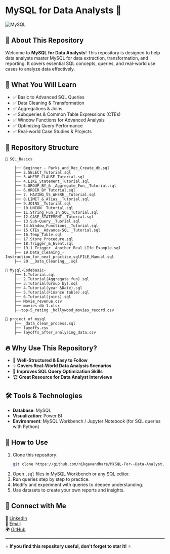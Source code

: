 # MySQL for Data Analysts 🚀

![MySQL](https://img.shields.io/badge/MySQL-Data%20Analysis-blue?style=for-the-badge&logo=mysql)

## 📌 About This Repository
Welcome to **MySQL for Data Analysts**! This repository is designed to help data analysts master MySQL for data extraction, transformation, and reporting. It covers essential SQL concepts, queries, and real-world use cases to analyze data effectively.

## 🎯 What You Will Learn
- ✅ Basic to Advanced SQL Queries
- ✅ Data Cleaning & Transformation
- ✅ Aggregations & Joins
- ✅ Subqueries & Common Table Expressions (CTEs)
- ✅ Window Functions for Advanced Analysis
- ✅ Optimizing Query Performance
- ✅ Real-world Case Studies & Projects

## 📂 Repository Structure
```
📁 SQL_Basics

    ├── Beginner - Parks_and_Rec_Create_db.sql
    ├── 2.SELECT_Tutorial.sql
    ├── 3.WHERE_CLAUSE_Tutorial.sql
    ├── 4.LIKE_Statement_Tutorial.sql
    ├── 5.GROUP_BY_& _Aggregate_Fun__Tutorial.sql  
    ├── 6.ORDER_BY_Tutorial.sql  
    ├── 7. HAVING_VS_WHERE__Tutorial.sql    
    ├── 8.LIMIT_&_Alias__Tutorial.sql   
    ├── 9.JOINS__Tutorial.sql     
    ├── 10.UNION__Tutorial.sql    
    ├── 11.String_Fun_In_SQL_Tutorial.sql      
    ├── 12.CASE_STATEMENT__Tutorial.sql  
    ├── 13.Sub-Query__Tuorial.sql
    ├── 14.Window_Functions__Tutorial.sql    
    ├── 15.CTEs__Advance-SQL _Tutorial.sql     
    ├── 16.Temp_Table.sql     
    ├── 17.Store_Procedure.sql      
    ├── 18.Trigger_&_Event.sql  
    ├── 19.1 Trigger _Another_Real_LIfe_Example.sql
    ├── 19.Data_cleaning_-Instruction_for_next_practise_sqlFILE_Manual.sql   
    ├── 20.__Data_Cleaning__.sql     
         
📁 Mysql-Codebasic-
    ├── 1.Tutorial.sql
    ├── 2.Tutorial(Aggregate_fun).sql
    ├── 3.Tutorial(Group by).sql
    ├── 4.Tutorial(year &Date).sql
    ├── 5.Tutorial(Finance table).sql
    ├── 6.Tutorial(joins).sql
    ├── Movie_revenue.csv
    ├── movies-db-1.xlsx
    ├──top-5_rating _hollywood_movies_record.csv

📁 project_of_mysql
    ├── _data_clean_process.sql
    ├── layoffs.csv
    ├── layoffs_after_analysing_data.csv
```

## 🔥 Why Use This Repository?
- 📖 **Well-Structured & Easy to Follow**
- 💡 **Covers Real-World Data Analysis Scenarios**
- 🚀 **Improves SQL Query Optimization Skills**
- 🏆 **Great Resource for Data Analyst Interviews**

## 🛠 Tools & Technologies
- **Database**: MySQL
- **Visualization**: Power BI 
- **Environment**: MySQL Workbench / Jupyter Notebook (for SQL queries with Python)

## 📜 How to Use
1. Clone this repository:  
   ```sh
   git clone https://github.com/nikgavandhare/MYSQL-For--Data-Analyst.git
   ```
2. Open `.sql` files in MySQL Workbench or any SQL editor.
3. Run queries step by step to practice.
4. Modify and experiment with queries to deepen understanding.
5. Use datasets to create your own reports and insights.


## 🤝 Connect with Me
💼 [LinkedIn](https://www.linkedin.com/in/nikita-gaondhare-9511242562/)  
📧 [Email](mailto:gaondharenikita2506@gmail.com)  
🌍 [GitHub](https://github.com/nikgavandhare)

---

⭐ **If you find this repository useful, don't forget to star it!** ⭐

